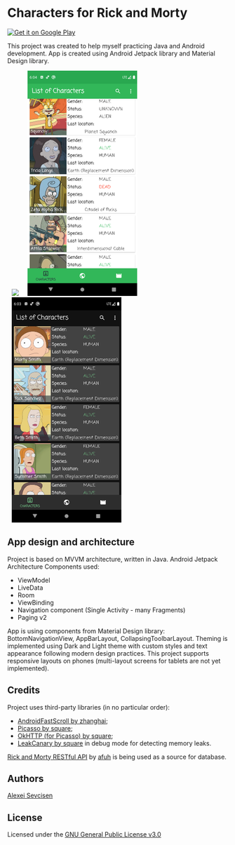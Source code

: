 # Characters for Rick and Morty
<a href='https://play.google.com/store/apps/details?id=com.shevaalex.android.rickmortydatabase&pcampaignid=pcampaignidMKT-Other-global-all-co-prtnr-py-PartBadge-Mar2515-1'><img alt='Get it on Google Play' src='https://play.google.com/intl/en_gb/badges/static/images/badges/en_badge_web_generic.png' height="50"/></a>

This project was created to help myself practicing Java and Android development. 
App is created using Android Jetpack library and Material Design library.


<img src="screenshots/demo.gif" width="250" hspace="10"><img src="screenshots/Screenshot_1592672654.png" width="250" hspace="10"><img src="screenshots/Screenshot_1592672636.png" width="250" hspace="10">



## App design and architecture
Project is based on MVVM architecture, written in Java.
Android Jetpack Architecture Components used:
- ViewModel
- LiveData
- Room
- ViewBinding 
- Navigation component (Single Activity - many Fragments)
- Paging v2

App is using components from Material Design library: BottomNavigationView, AppBarLayout, CollapsingToolbarLayout. Theming is implemented using Dark and Light theme with custom styles and text appearance following modern design practices.
This project supports responsive layouts on phones (multi-layout screens for tablets are not yet implemented).

## Credits
Project uses third-party libraries (in no particular order):
- [AndroidFastScroll by zhanghai](https://github.com/zhanghai/AndroidFastScroll);
- [Picasso by square](https://github.com/square/picasso);
- [OkHTTP (for Picasso) by square](https://github.com/square/okhttp);
- [LeakCanary by square](https://github.com/square/leakcanary) in debug mode for detecting memory leaks.

[Rick and Morty RESTful API](https://rickandmortyapi.com/) by [afuh](https://github.com/afuh/rick-and-morty-api) is being used as a source for database.

## Authors
[Alexei Sevcisen](https://github.com/AlexSheva-mason)

## License
Licensed under the [GNU General Public License v3.0](LICENSE)

